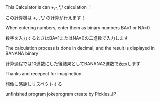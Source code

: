 This Calculator is can +,-,*,/ calculation ！

この計算機は +,-,*,/ の計算が行えます！

When entering numbers, enter them as binary numbers BA=1 or NA=0

数字を入力するときはBA=1またはNA=0の二進数で入力します

The calculation process is done in decimal, and the result is displayed in BANANA binary

計算過程では10進数にした後結果としてBANANA2進数で表示します

Thanks and recepect for imaginetion

想像に感謝しリスペクトする


unfinished program jokeprogram create by Pickles.JP
